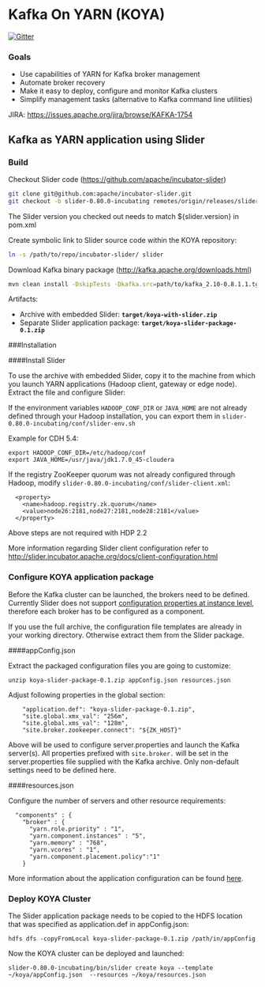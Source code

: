 <!---
   Licensed to the Apache Software Foundation (ASF) under one or more
   contributor license agreements.  See the NOTICE file distributed with
   this work for additional information regarding copyright ownership.
   The ASF licenses this file to You under the Apache License, Version 2.0
   (the "License"); you may not use this file except in compliance with
   the License.  You may obtain a copy of the License at

       http://www.apache.org/licenses/LICENSE-2.0

   Unless required by applicable law or agreed to in writing, software
   distributed under the License is distributed on an "AS IS" BASIS,
   WITHOUT WARRANTIES OR CONDITIONS OF ANY KIND, either express or implied.
   See the License for the specific language governing permissions and
   limitations under the License.
-->

Kafka On YARN (KOYA)
====================

[![Gitter](https://badges.gitter.im/Join%20Chat.svg)](https://gitter.im/DataTorrent/koya?utm_source=badge&utm_medium=badge&utm_campaign=pr-badge)

### Goals

  * Use capabilities of YARN for Kafka broker management
  * Automate broker recovery
  * Make it easy to deploy, configure and monitor Kafka clusters
  * Simplify management tasks (alternative to Kafka command line utilities)

JIRA: https://issues.apache.org/jira/browse/KAFKA-1754

Kafka as YARN application using Slider
-----------------------------------------------

### Build

Checkout Slider code (https://github.com/apache/incubator-slider)
```sh
git clone git@github.com:apache/incubator-slider.git
git checkout -b slider-0.80.0-incubating remotes/origin/releases/slider-0.80.0-incubating
```
The Slider version you checked out needs to match ${slider.version} in pom.xml

Create symbolic link to Slider source code within the KOYA repository:
```sh
ln -s /path/to/repo/incubator-slider/ slider
```
Download Kafka binary package (http://kafka.apache.org/downloads.html)

```sh
mvn clean install -DskipTests -Dkafka.src=path/to/kafka_2.10-0.8.1.1.tgz -Dkafka.version=kafka_2.10-0.8.1.1
```
Artifacts:

 - Archive with embedded Slider: __`target/koya-with-slider.zip`__
 - Separate Slider application package: __`target/koya-slider-package-0.1.zip`__

###Installation

####Install Slider

To use the archive with embedded Slider, copy it to the machine from which you launch YARN applications (Hadoop client, gateway or edge node). Extract the file and configure Slider:

If the environment variables `HADOOP_CONF_DIR` or `JAVA_HOME` are not already defined through your Hadoop installation, you can export them in  `slider-0.80.0-incubating/conf/slider-env.sh`

Example for CDH 5.4:
```
export HADOOP_CONF_DIR=/etc/hadoop/conf
export JAVA_HOME=/usr/java/jdk1.7.0_45-cloudera
```
If the registry ZooKeeper quorum was not already configured through Hadoop, modify `slider-0.80.0-incubating/conf/slider-client.xml`:
```
  <property>
    <name>hadoop.registry.zk.quorum</name>
    <value>node26:2181,node27:2181,node28:2181</value>
  </property>
```
Above steps are not required with HDP 2.2

More information regarding Slider client configuration refer to http://slider.incubator.apache.org/docs/client-configuration.html

### Configure KOYA application package

Before the Kafka cluster can be launched, the brokers need to be defined. Currently Slider does not support [configuration properties at instance level](https://issues.apache.org/jira/browse/SLIDER-851), therefore each broker has to be configured as a component.

If you use the full archive, the configuration file templates are already in your working directory. Otherwise extract them from the Slider package.

####appConfig.json

Extract the packaged configuration files you are going to customize:
```
unzip koya-slider-package-0.1.zip appConfig.json resources.json
```
Adjust following properties in the global section:
```
    "application.def": "koya-slider-package-0.1.zip",
    "site.global.xmx_val": "256m",
    "site.global.xms_val": "128m",
    "site.broker.zookeeper.connect": "${ZK_HOST}"
```
Above will be used to configure server.properties and launch the Kafka server(s). All properties prefixed with `site.broker.` will be set in the server.properties file supplied with the Kafka archive. Only non-default settings need to be defined here.  

####resources.json

Configure the number of servers and other resource requirements:
```
  "components" : {
    "broker" : {
      "yarn.role.priority" : "1",
      "yarn.component.instances" : "5",
      "yarn.memory" : "768",
      "yarn.vcores" : "1",
      "yarn.component.placement.policy":"1"
    }
```
More information about the application configuration can be found [here](http://slider.incubator.apache.org/docs/configuration/core.html).

### Deploy KOYA Cluster

The Slider application package needs to be copied to the HDFS location that was specified as application.def in appConfig.json:
```
hdfs dfs -copyFromLocal koya-slider-package-0.1.zip /path/in/appConfig
```
Now the KOYA cluster can be deployed and launched:
```
slider-0.80.0-incubating/bin/slider create koya --template ~/koya/appConfig.json  --resources ~/koya/resources.json
```
